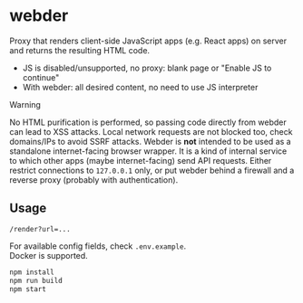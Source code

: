 # webder

Proxy that renders client-side JavaScript apps (e.g. React apps) on server and returns the resulting HTML code.

- JS is disabled/unsupported, no proxy: blank page or "Enable JS to continue"
- With webder: all desired content, no need to use JS interpreter

> [!WARNING]
> No HTML purification is performed, so passing code directly from webder can lead to XSS attacks. Local network requests are not blocked too, check domains/IPs to avoid SSRF attacks.
> Webder is **not** intended to be used as a standalone internet-facing browser wrapper. It is a kind of internal service to which other apps (maybe internet-facing) send API requests. Either restrict connections to `127.0.0.1` only, or put webder behind a firewall and a reverse proxy (probably with authentication).

## Usage

`/render?url=...`

For available config fields, check `.env.example`.  
Docker is supported.

```bash
npm install
npm run build
npm start
```
